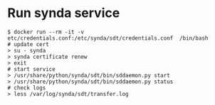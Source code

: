 # Run synda service

    $ docker run --rm -it -v etc/credentials.conf:/etc/synda/sdt/credentials.conf  /bin/bash
    # update cert
    > su - synda
    > synda certificate renew
    > exit
    # start service
    > /usr/share/python/synda/sdt/bin/sddaemon.py start
    > /usr/share/python/synda/sdt/bin/sddaemon.py status
    # check logs
    > less /var/log/synda/sdt/transfer.log
